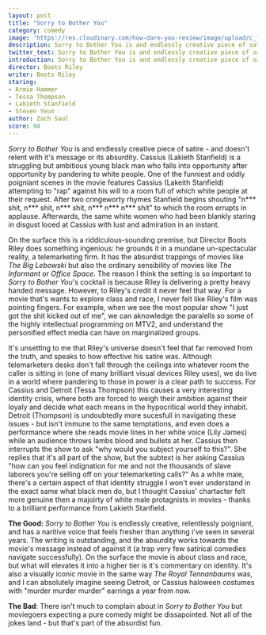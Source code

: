 ```yaml
---
layout: post
title: "Sorry to Bother You"
category: comedy
image: 'https://res.cloudinary.com/how-dare-you-review/image/upload/c_fill,h_399,w_760/v1531591201/sorry-to-bother-you.jpg'
description: Sorry to Bother You is and endlessly creative piece of satire - and doesn't relent with it's message or its absurdity. 
twitter_text: Sorry to Bother You is and endlessly creative piece of satire - and doesn't relent with it's message or its absurdity.
introduction: Sorry to Bother You is and endlessly creative piece of satire - and doesn't relent with it's message or its absurdity.
director: Boots Riley 
writer: Boots Riley
staring:
- Armie Hammer
- Tessa Thompson
- Lakieth Stanfield
- Steven Yeun
author: Zach Saul
score: 94 
---
```


*Sorry to Bother You* is and endlessly creative piece of satire - and doesn't relent with it's message or its absurdity. Cassius (Lakieth Stanfield) is a struggling but ambitious young black man who falls into opportunity after opportunity by pandering to white people. One of the funniest and oddly poigniant scenes in the movie features Cassius (Lakeith Stanfield) attempting to "rap" against his will to a room full of which white people at their request. After two cringeworty rhymes Stanfield begins shouting "n*** shit, n*** shit, n*** shit, n*** n*** n*** shit" to which the room errupts in applause. Afterwards, the same white women who had been blankly staring in disgust looed at Cassius with lust and admiration in an instant. 

 On the surface this is a riddiculous-sounding premise, but Director Boots Riley does something ingenious: he grounds it in a mundane un-spectacular reality, a telemarketing firm. It has the absurdist trappings of movies like *The Big Lebowski* but also the ordinary sensibility of movies like *The Informant* or *Office Space*. The reason I think the setting is so important to *Sorry to Bother You*'s cocktail is because Riley is delivering a pretty heavy handed message. However, to Riley's credit it never feel that way. For a movie that's wants to explore class and race, I never felt like Riley's film was pointing fingers. For example, when we see the most popular show "I just got the shit kicked out of me", we can aknowledge the paralells so some of the highly intellectual programming on MTV2, and understand the personified effect media can have on marginalized groups. 

It's unsettlng to me that Riley's universe doesn't feel that far removed from the truth, and speaks to how effective his satire was. Although telemarketers desks don't fall through the ceilings into whatever room the caller is sitting in (one of many brilliant visual devices Riley uses), we do live in a world where pandering to those in power is a clear path to success. For Cassius and Detroit (Tessa Thompson) this causes a very interesting identity crisis, where both are forced to weigh their ambition against their loyaly and decide what each means in the hypocritical world they inhabit. Detroit (Thompson) is undoubtedly more sucesfull in navigating these issues - but isn't immune to the same temptations, and even does a performance where she reads movie lines in her white voice (Lily James) while an audience throws lambs blood and bullets at her. Cassius then interrupts the show to ask "why would you subject yourself to this?". She replies that it's all part of the show, but the subtext is her asking Cassius "how can you feel indignation for me and not the thousands of slave laborers you're selling off on your telemarketing calls?" As a white male, there's a certain aspect of that identity struggle I won't ever understand in the exact same what black men do, but I thought Cassius' chartacter felt more genuine then a majoirty of white male protagnists in movies - thanks to a brilliant performance from Lakieth Stanfield.   

**The Good:** *Sorry to Bother You* is endlessly creative, relentlessly poigniant, and has a naritive voice that feels fresher than anything i've seen in several years. The writing is outstanding, and the absurdity works towards the movie's message instead of against it (a trap very few satirical comedies navigate successfully). On the surface the movie is about class and race, but what will elevates it into a higher tier is it's commentary on identity. It's also a visually iconic movie in the same way *The Royal Tennanbaums* was, and I can absolutely imagine seeing Detroit, or Cassius haloween costumes with "murder murder murder" earrings a year from now. 

**The Bad**: There isn't much to complain about in *Sorry to Bother You* but moviegoers expecting a pure comedy might be dissapointed. Not all of the jokes land - but that's part of the absurdist fun. 